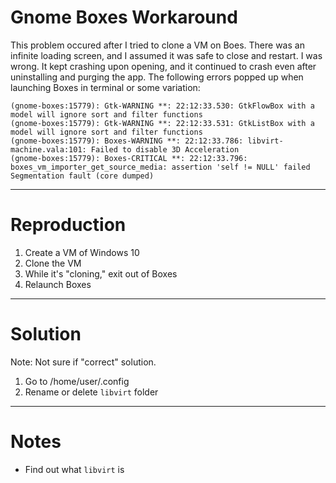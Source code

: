 # Gnome Boxes Workaround 
This problem occured after I tried to clone a VM on Boes. There was an infinite loading screen, and I assumed it was safe to close and restart. I was wrong. It kept crashing upon opening, and it continued to crash even after uninstalling and purging the app. 
The following errors popped up when launching Boxes in terminal or some variation:

```
(gnome-boxes:15779): Gtk-WARNING **: 22:12:33.530: GtkFlowBox with a model will ignore sort and filter functions
(gnome-boxes:15779): Gtk-WARNING **: 22:12:33.531: GtkListBox with a model will ignore sort and filter functions
(gnome-boxes:15779): Boxes-WARNING **: 22:12:33.786: libvirt-machine.vala:101: Failed to disable 3D Acceleration
(gnome-boxes:15779): Boxes-CRITICAL **: 22:12:33.796: boxes_vm_importer_get_source_media: assertion 'self != NULL' failed Segmentation fault (core dumped)
```
---
# Reproduction
1. Create a VM of Windows 10
2. Clone the VM
3. While it's "cloning," exit out of Boxes
4. Relaunch Boxes
---
# Solution
Note: Not sure if "correct" solution. 
1. Go to /home/user/.config
2. Rename or delete `libvirt` folder
---
# Notes
- Find out what `libvirt` is 
